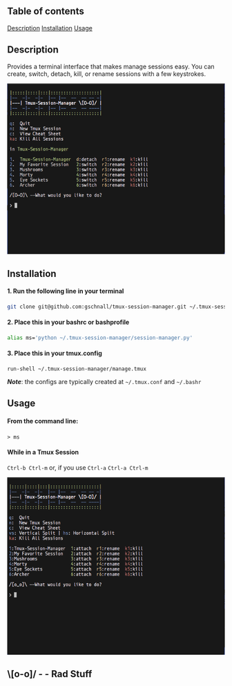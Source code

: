 ## Table of contents
[Description](#description)
[Installation](#installation)
[Usage](#usage)

## Description
Provides a terminal interface that makes manage sessions easy. You can create, switch, detach, kill, or rename sessions with a few keystrokes.

![Alt text](./screen_shots/screen_shot_1.png?raw=true "Screen Shot 1")

## Installation
#### 1. Run the following line in your terminal
```bash 
git clone git@github.com:gschnall/tmux-session-manager.git ~/.tmux-session-manager
```
#### 2. Place this in your bashrc or bashprofile
```bash
alias ms='python ~/.tmux-session-manager/session-manager.py'
```
#### 3. Place this in your tmux.config 
```
run-shell ~/.tmux-session-manager/manage.tmux
```
***Note***: the configs are typically created at `~/.tmux.conf` and `~/.bashr`

## Usage
#### From the command line:
`> ms`
#### While in a Tmux Session
`Ctrl-b Ctrl-m`
or, if you use `Ctrl-a`
`Ctrl-a Ctrl-m`

![Alt text](./screen_shots/screen_shot_2.png?raw=true "Screen Shot 2")

## \\[o-o]/ - - Rad Stuff
